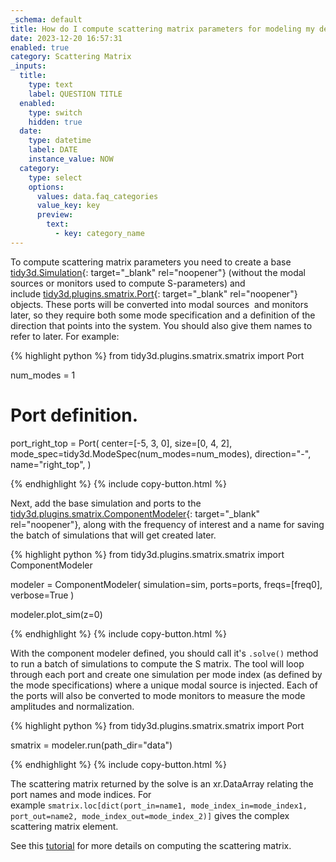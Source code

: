```yaml
---
_schema: default
title: How do I compute scattering matrix parameters for modeling my device?
date: 2023-12-20 16:57:31
enabled: true
category: Scattering Matrix
_inputs:
  title:
    type: text
    label: QUESTION TITLE
  enabled:
    type: switch
    hidden: true
  date:
    type: datetime
    label: DATE
    instance_value: NOW
  category:
    type: select
    options:
      values: data.faq_categories
      value_key: key
      preview:
        text:
          - key: category_name
---
```

To compute scattering matrix parameters you need to create a base [tidy3d.Simulation](https://docs.flexcompute.com/projects/tidy3d/en/latest/api/_autosummary/tidy3d.Simulation.html){: target="_blank" rel="noopener"}&nbsp;(without the modal sources or monitors used to compute S-parameters) and include&nbsp;[tidy3d.plugins.smatrix.Port](https://docs.flexcompute.com/projects/tidy3d/en/latest/api/_autosummary/tidy3d.plugins.smatrix.Port.html){: target="_blank" rel="noopener"} objects. These ports will be converted into modal sources&nbsp; and monitors later, so they require both some mode specification and a definition of the direction that points into the system. You should also give them names to refer to later. For example:

<div markdown class="code-snippet">{% highlight python %}
from tidy3d.plugins.smatrix.smatrix import Port

num_modes = 1

# Port definition.
port_right_top = Port(
  center=[-5, 3, 0],
  size=[0, 4, 2],
  mode_spec=tidy3d.ModeSpec(num_modes=num_modes),
  direction="-",
  name="right_top",
)

{% endhighlight %}
{% include copy-button.html %}</div>



Next, add the base simulation and ports to the [tidy3d.plugins.smatrix.ComponentModeler](https://docs.flexcompute.com/projects/tidy3d/en/latest/api/_autosummary/tidy3d.plugins.smatrix.ComponentModeler.html){: target="_blank" rel="noopener"}, along with the frequency of interest and a name for saving the batch of simulations that will get created later.

<div markdown class="code-snippet">{% highlight python %}
from tidy3d.plugins.smatrix.smatrix import ComponentModeler

modeler = ComponentModeler(
  simulation=sim,
  ports=ports,
  freqs=[freq0],
  verbose=True
)

modeler.plot_sim(z=0)

{% endhighlight %}
{% include copy-button.html %}</div>



With the component modeler defined, you should call it's&nbsp;`.solve()`&nbsp;method to run a batch of simulations to compute the S matrix. The tool will loop through each port and create one simulation per mode index (as defined by the mode specifications) where a unique modal source is injected. Each of the ports will also be converted to mode monitors to measure the mode amplitudes and normalization.

<div markdown class="code-snippet">{% highlight python %}
from tidy3d.plugins.smatrix.smatrix import Port

smatrix = modeler.run(path_dir="data")

{% endhighlight %}
{% include copy-button.html %}</div>



The scattering matrix returned by the solve is an xr.DataArray relating the port names and mode indices. For example&nbsp;`smatrix.loc[dict(port_in=name1, mode_index_in=mode_index1, port_out=name2, mode_index_out=mode_index_2)]`&nbsp;gives the complex scattering matrix element.

See this [tutorial](https://www.flexcompute.com/tidy3d/examples/notebooks/SMatrix/) for more details on computing the scattering matrix.